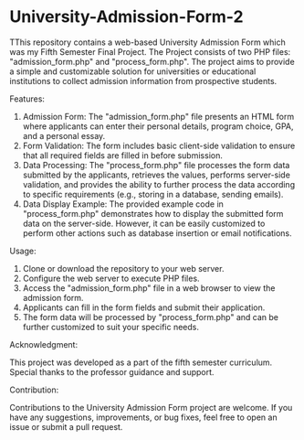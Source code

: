 # University-Admission-Form-2
TThis repository contains a web-based University Admission Form which was my Fifth Semester Final Project. The Project consists of two PHP files: "admission_form.php" and "process_form.php". The project aims to provide a simple and customizable solution for universities or educational institutions to collect admission information from prospective students.

Features:

1.	Admission Form:  The "admission_form.php" file presents an HTML form where applicants can enter their personal details, program choice, GPA, and a personal essay.
2.	Form Validation: The form includes basic client-side validation to ensure that all required fields are filled in before submission.
3.	Data Processing:  The "process_form.php" file processes the form data submitted by the applicants, retrieves the values, performs server-side validation, and provides the ability to further process the data according to specific requirements (e.g., storing in a database, sending emails).
4.	Data Display Example:  The provided example code in "process_form.php" demonstrates how to display the submitted form data on the server-side. However, it can be easily customized to perform other actions such as database insertion or email notifications.

Usage:

1.	Clone or download the repository to your web server.
2.	Configure the web server to execute PHP files.
3.	Access the "admission_form.php" file in a web browser to view the admission form.
4.	Applicants can fill in the form fields and submit their application.
5.	The form data will be processed by "process_form.php" and can be further customized to suit your specific needs.

Acknowledgment:
 
 This project was developed as a part of the fifth semester curriculum. Special thanks to the professor guidance and support.
 
Contribution:

Contributions to the University Admission Form project are welcome. If you have any suggestions, improvements, or bug fixes, feel free to open an issue or submit a pull request.
